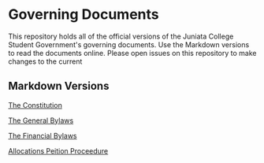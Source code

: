 # Governing Documents

This repository holds all of the official versions of the Juniata College Student Government's governing documents. Use the Markdown versions to read the documents online. Please open issues on this repository to make changes to the current  

## Markdown Versions
[The Constitution](https://github.com/Juniata-Student-Government/Governing-Documents/blob/master/The-Constitution.md)

[The General Bylaws](https://github.com/Juniata-Student-Government/Governing-Documents/blob/master/General-Bylaws.md)

[The Financial Bylaws](https://github.com/Juniata-Student-Government/Governing-Documents/blob/master/Financial-Bylaws.md)

[Allocations Peition Proceedure](https://github.com/Juniata-Student-Government/Governing-Documents/blob/master/Petition-Proceedure.md)